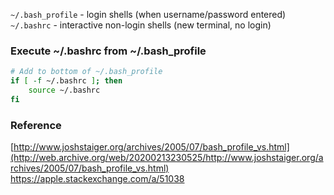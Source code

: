`~/.bash_profile` - login shells (when username/password entered) \
`~/.bashrc` - interactive non-login shells (new terminal, no login)

### Execute ~/.bashrc from ~/.bash_profile
```bash
# Add to bottom of ~/.bash_profile
if [ -f ~/.bashrc ]; then
    source ~/.bashrc
fi
```

### Reference
[http://www.joshstaiger.org/archives/2005/07/bash_profile_vs.html](http://web.archive.org/web/20200213230525/http://www.joshstaiger.org/archives/2005/07/bash_profile_vs.html)
https://apple.stackexchange.com/a/51038
